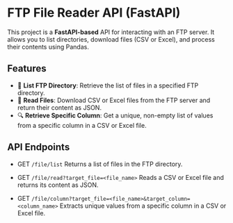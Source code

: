 # FTP File Reader API (FastAPI)

This project is a **FastAPI-based** API for interacting with an FTP server. It allows you to list directories, download files (CSV or Excel), and process their contents using Pandas.

## Features

- 📂 **List FTP Directory**: Retrieve the list of files in a specified FTP directory.
- 📑 **Read Files**: Download CSV or Excel files from the FTP server and return their content as JSON.
- 🔍 **Retrieve Specific Column**: Get a unique, non-empty list of values from a specific column in a CSV or Excel file.

## API Endpoints

- GET `/file/list`
Returns a list of files in the FTP directory.

- GET `/file/read?target_file=<file_name>`
Reads a CSV or Excel file and returns its content as JSON.

- GET `/file/column?target_file=<file_name>&target_column=<column_name>`
Extracts unique values from a specific column in a CSV or Excel file.
